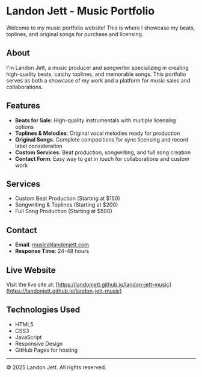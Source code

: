 # Landon Jett - Music Portfolio

Welcome to my music portfolio website! This is where I showcase my beats, toplines, and original songs for purchase and licensing.

## About

I'm Landon Jett, a music producer and songwriter specializing in creating high-quality beats, catchy toplines, and memorable songs. This portfolio serves as both a showcase of my work and a platform for music sales and collaborations.

## Features

- **Beats for Sale**: High-quality instrumentals with multiple licensing options
- **Toplines & Melodies**: Original vocal melodies ready for production
- **Original Songs**: Complete compositions for sync licensing and record label consideration
- **Custom Services**: Beat production, songwriting, and full song creation
- **Contact Form**: Easy way to get in touch for collaborations and custom work

## Services

- Custom Beat Production (Starting at $150)
- Songwriting & Toplines (Starting at $200)
- Full Song Production (Starting at $500)

## Contact

- **Email**: music@landonjett.com
- **Response Time**: 24-48 hours

## Live Website

Visit the live site at: [https://landonjett.github.io/landon-jett-music](https://landonjett.github.io/landon-jett-music)

## Technologies Used

- HTML5
- CSS3
- JavaScript
- Responsive Design
- GitHub Pages for hosting

---

© 2025 Landon Jett. All rights reserved.
